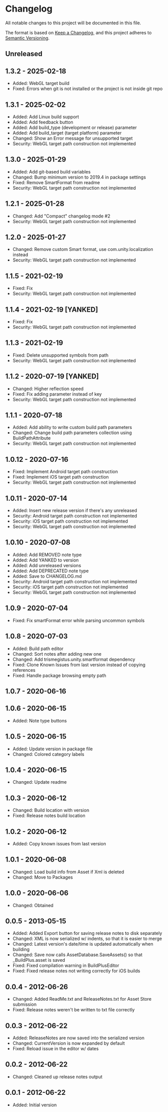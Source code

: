 
# Changelog

All notable changes to this project will be documented in this file.

The format is based on [Keep a Changelog](https://keepachangelog.com/en/1.0.0/),
and this project adheres to [Semantic Versioning](https://semver.org/spec/v2.0.0.html).

## Unreleased

## 1.3.2 - 2025-02-18

- Added: WebGL target build
- Fixed: Errors when git is not installed or the project is not inside git repo

## 1.3.1 - 2025-02-02

- Added: Add Linux build support
- Added: Add feedback button
- Added: Add build_type (development or release) parameter
- Added: Add build_target (target platform) parameter
- Changed: Show an Error message for unsupported target
- Security: WebGL target path construction not implemented

## 1.3.0 - 2025-01-29

- Added: Add git-based build variables
- Changed: Bump minimum version to 2019.4 in package settings
- Fixed: Remove SmartFormat from readme
- Security: WebGL target path construction not implemented

## 1.2.1 - 2025-01-28

- Changed: Add "Compact" changelog mode #2
- Security: WebGL target path construction not implemented

## 1.2.0 - 2025-01-27

- Changed: Remove custom Smart format, use com.unity.localization instead
- Security: WebGL target path construction not implemented

## 1.1.5 - 2021-02-19

- Fixed: Fix
- Security: WebGL target path construction not implemented

## 1.1.4 - 2021-02-19 [YANKED]

- Fixed: Fix
- Security: WebGL target path construction not implemented

## 1.1.3 - 2021-02-19

- Fixed: Delete unsupported symbols from path
- Security: WebGL target path construction not implemented

## 1.1.2 - 2020-07-19 [YANKED]

- Changed: Higher reflection speed
- Fixed: Fix adding parameter instead of key
- Security: WebGL target path construction not implemented

## 1.1.1 - 2020-07-18

- Added: Add ability to write custom build path parameters
- Changed: Change build path parameters collection using BuildPathAttribute
- Security: WebGL target path construction not implemented

## 1.0.12 - 2020-07-16

- Fixed: Implement Android target path construction
- Fixed: Implement iOS target path construction
- Security: WebGL target path construction not implemented

## 1.0.11 - 2020-07-14

- Added: Insert new release version if there's any unreleased
- Security: Android target path construction not implemented
- Security: iOS target path construction not implemented
- Security: WebGL target path construction not implemented

## 1.0.10 - 2020-07-08

- Added: Add REMOVED note type
- Added: Add YANKED to version
- Added: Add unreleased versions
- Added: Add DEPRECATED note type
- Added: Save to CHANGELOG.md
- Security: Android target path construction not implemented
- Security: iOS target path construction not implemented
- Security: WebGL target path construction not implemented

## 1.0.9 - 2020-07-04

- Fixed: Fix smartFormat error while parsing uncommon symbols

## 1.0.8 - 2020-07-03

- Added: Build path editor
- Changed: Sort notes after adding new one
- Changed: Add trismegistus.unity.smartformat dependency
- Fixed: Clone Known Issues from last version instead of copying references
- Fixed: Handle package browsing empty path

## 1.0.7 - 2020-06-16

## 1.0.6 - 2020-06-15

- Added: Note type buttons

## 1.0.5 - 2020-06-15

- Added: Update version in package file
- Changed: Colored category labels

## 1.0.4 - 2020-06-15

- Changed: Update readme

## 1.0.3 - 2020-06-12

- Changed: Build location with version
- Fixed: Release notes build location

## 1.0.2 - 2020-06-12

- Added: Copy known issues from last version

## 1.0.1 - 2020-06-08

- Changed: Load build info from Asset if Xml is deleted
- Changed: Move to Packages

## 1.0.0 - 2020-06-06

- Changed: Obtained

## 0.0.5 - 2013-05-15

- Added: Added Export button for saving release notes to disk separately
- Changed: XML is now serialized w/ indents, so that it is easier to merge
- Changed: Latest version's date/time is updated automatically when building
- Changed: Save now calls AssetDatabase.SaveAssets() so that _BuildPlus.asset is saved
- Fixed: Fixed compilation warning in BuildPlusEditor
- Fixed: Fixed release notes not writing correctly for iOS builds

## 0.0.4 - 2012-06-26

- Changed: Added ReadMe.txt and ReleaseNotes.txt for Asset Store submission
- Fixed: Release notes weren't be written to txt file correctly

## 0.0.3 - 2012-06-22

- Added: ReleaseNotes are now saved into the serialized version
- Changed: CurrentVersion is now expanded by default
- Fixed: Reload issue in the editor w/ dates

## 0.0.2 - 2012-06-22

- Changed: Cleaned up release notes output

## 0.0.1 - 2012-06-22

- Added: Initial version
